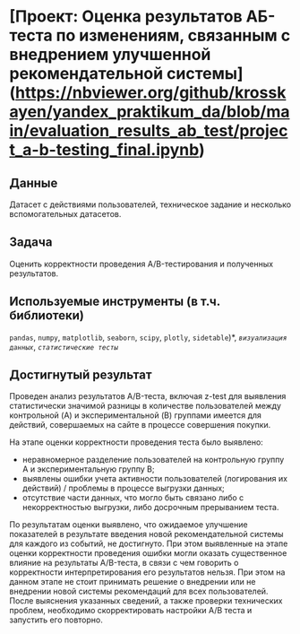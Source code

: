 # [Проект: Оценка результатов АБ-теста по изменениям, связанным с внедрением улучшенной рекомендательной системы] (https://nbviewer.org/github/krosskayen/yandex_praktikum_da/blob/main/evaluation_results_ab_test/project_a-b-testing_final.ipynb)

## Данные
Датасет с действиями пользователей, техническое задание и несколько вспомогательных датасетов.

## Задача
Оценить корректности проведения A/B-тестирования и полученных результатов.

## Используемые инструменты (в т.ч. библиотеки)
`pandas`, `numpy`, `matplotlib`, `seaborn`, `scipy`, `plotly`, `sidetable`)*, *`визуализация данных`*, *`статистические тесты`*

## Достигнутый результат
Проведен анализ результатов A/B-теста, включая z-test для выявления статистически значимой разницы в количестве пользователей между контрольной (A) и экспериментальной (B) группами имеется для действий, совершаемых на сайте в процессе совершения покупки.

На этапе оценки корректности проведения теста было выявлено:
- неравномерное разделение пользователей на контрольную группу А и экспериментальную группу B;
- выявлены ошибки учета активности пользователей (логирования их действий) / проблемы в процессе выгрузки данных;
- отсутствие части данных, что могло быть связано либо с некорректностью выгрузки, либо досрочным прерыванием теста.

По результатам оценки выявлено, что ожидаемое улучшение показателей в результате введения новой рекомендательной системы для каждого из событий, не достигнуто.
При этом выявленные на этапе оценки корректности проведения ошибки могли оказать существенное влияние на результаты A/B-теста, в связи с чем говорить о корректности интерпретирования его результатов нельзя. При этом на данном этапе не стоит принимать решение о внедрении или не внедрении новой системы рекомендаций для всех пользователей. После выяснения указанных сведений, а также проверки технических проблем, необходимо скорректировать настройки A/B теста и запустить его повторно.
